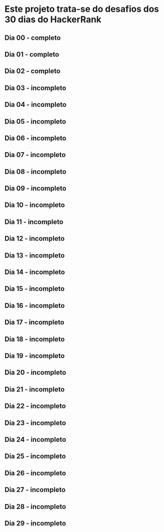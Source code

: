 # Este projeto trata-se do desafios dos 30 dias do HackerRank

## Dia 00 - completo
## Dia 01 - completo
## Dia 02 - completo
## Dia 03 - incompleto
## Dia 04 - incompleto
## Dia 05 - incompleto
## Dia 06 - incompleto
## Dia 07 - incompleto
## Dia 08 - incompleto
## Dia 09 - incompleto
## Dia 10 - incompleto
## Dia 11 - incompleto
## Dia 12 - incompleto
## Dia 13 - incompleto
## Dia 14 - incompleto
## Dia 15 - incompleto
## Dia 16 - incompleto
## Dia 17 - incompleto
## Dia 18 - incompleto
## Dia 19 - incompleto
## Dia 20 - incompleto
## Dia 21 - incompleto
## Dia 22 - incompleto
## Dia 23 - incompleto
## Dia 24 - incompleto
## Dia 25 - incompleto
## Dia 26 - incompleto
## Dia 27 - incompleto
## Dia 28 - incompleto
## Dia 29 - incompleto
